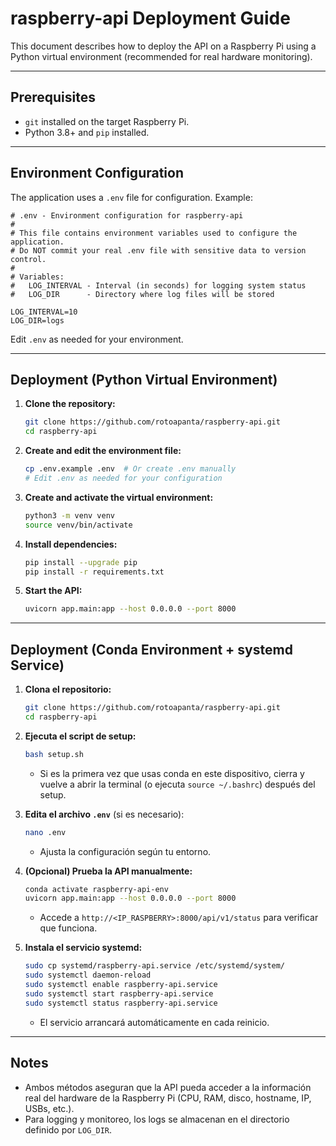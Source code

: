 # raspberry-api Deployment Guide

This document describes how to deploy the API on a Raspberry Pi using a Python virtual environment (recommended for real hardware monitoring).

---

## Prerequisites
- `git` installed on the target Raspberry Pi.
- Python 3.8+ and `pip` installed.

---

## Environment Configuration

The application uses a `.env` file for configuration. Example:

```
# .env - Environment configuration for raspberry-api
#
# This file contains environment variables used to configure the application.
# Do NOT commit your real .env file with sensitive data to version control.
#
# Variables:
#   LOG_INTERVAL - Interval (in seconds) for logging system status
#   LOG_DIR      - Directory where log files will be stored

LOG_INTERVAL=10
LOG_DIR=logs
```

Edit `.env` as needed for your environment.

---

## Deployment (Python Virtual Environment)

1. **Clone the repository:**
   ```bash
   git clone https://github.com/rotoapanta/raspberry-api.git
   cd raspberry-api
   ```

2. **Create and edit the environment file:**
   ```bash
   cp .env.example .env  # Or create .env manually
   # Edit .env as needed for your configuration
   ```

3. **Create and activate the virtual environment:**
   ```bash
   python3 -m venv venv
   source venv/bin/activate
   ```

4. **Install dependencies:**
   ```bash
   pip install --upgrade pip
   pip install -r requirements.txt
   ```

5. **Start the API:**
   ```bash
   uvicorn app.main:app --host 0.0.0.0 --port 8000
   ```

---

## Deployment (Conda Environment + systemd Service)

1. **Clona el repositorio:**
   ```bash
   git clone https://github.com/rotoapanta/raspberry-api.git
   cd raspberry-api
   ```

2. **Ejecuta el script de setup:**
   ```bash
   bash setup.sh
   ```
   - Si es la primera vez que usas conda en este dispositivo, cierra y vuelve a abrir la terminal (o ejecuta `source ~/.bashrc`) después del setup.

3. **Edita el archivo `.env`** (si es necesario):
   ```bash
   nano .env
   ```
   - Ajusta la configuración según tu entorno.

4. **(Opcional) Prueba la API manualmente:**
   ```bash
   conda activate raspberry-api-env
   uvicorn app.main:app --host 0.0.0.0 --port 8000
   ```
   - Accede a `http://<IP_RASPBERRY>:8000/api/v1/status` para verificar que funciona.

5. **Instala el servicio systemd:**
   ```bash
   sudo cp systemd/raspberry-api.service /etc/systemd/system/
   sudo systemctl daemon-reload
   sudo systemctl enable raspberry-api.service
   sudo systemctl start raspberry-api.service
   sudo systemctl status raspberry-api.service
   ```
   - El servicio arrancará automáticamente en cada reinicio.

---

## Notes
- Ambos métodos aseguran que la API pueda acceder a la información real del hardware de la Raspberry Pi (CPU, RAM, disco, hostname, IP, USBs, etc.).
- Para logging y monitoreo, los logs se almacenan en el directorio definido por `LOG_DIR`.
